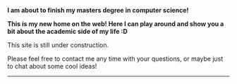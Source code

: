 

<div class="p-3 mb-2 bg-success text-white text-center">
	<p><b>I am about to finish my masters degree in computer science!</b></p>
</div>

**This is my new home on the web! Here I can play around and show you a bit about the academic side of my life :D**

This site is still under construction. 

Please feel free to contact me any time with your questions, or maybe just to chat about some cool ideas!
<hr />

